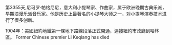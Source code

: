 第3355天,尼可罗·帕格尼尼，意大利小提琴家、作曲家，属于欧洲晚期古典乐派，早期浪漫乐派音乐家。他是历史上最著名的小提琴大师之一，对小提琴演奏技术进行了很多创新。

1904年：美國紐約地鐵第一條地下路線段落正式開通，連接紐約市政廳到哈林區。
Former Chinese premier Li Keqiang has died
